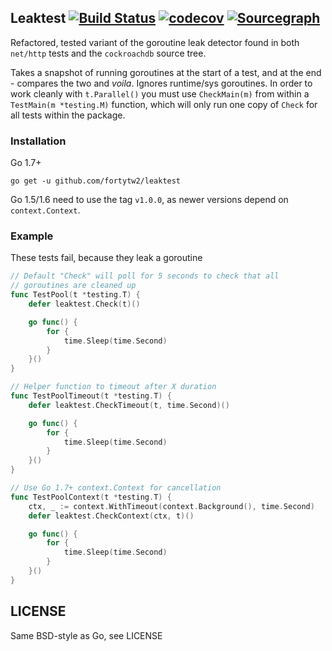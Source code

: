 Leaktest [![Build Status](https://travis-ci.org/fortytw2/leaktest.svg?branch=master)](https://travis-ci.org/fortytw2/leaktest) [![codecov](https://codecov.io/gh/fortytw2/leaktest/branch/master/graph/badge.svg)](https://codecov.io/gh/fortytw2/leaktest) [![Sourcegraph](https://sourcegraph.com/github.com/fortytw2/leaktest/-/badge.svg)](https://sourcegraph.com/github.com/fortytw2/leaktest?badge)
------

Refactored, tested variant of the goroutine leak detector found in both 
`net/http` tests and the `cockroachdb` source tree.

Takes a snapshot of running goroutines at the start of a test, and at the end -
compares the two and *voila*. Ignores runtime/sys goroutines. In order to work 
cleanly with `t.Parallel()` you must use `CheckMain(m)` from within a `TestMain(m *testing.M)` 
function, which will only run one copy of `Check` for all tests within the package.


### Installation

Go 1.7+

```
go get -u github.com/fortytw2/leaktest
```

Go 1.5/1.6 need to use the tag `v1.0.0`, as newer versions depend on
`context.Context`. 

### Example

These tests fail, because they leak a goroutine

```go
// Default "Check" will poll for 5 seconds to check that all
// goroutines are cleaned up
func TestPool(t *testing.T) {
	defer leaktest.Check(t)()

    go func() {
        for {
            time.Sleep(time.Second)
        }
    }()
}

// Helper function to timeout after X duration
func TestPoolTimeout(t *testing.T) {
	defer leaktest.CheckTimeout(t, time.Second)()

    go func() {
        for {
            time.Sleep(time.Second)
        }
    }()
}

// Use Go 1.7+ context.Context for cancellation
func TestPoolContext(t *testing.T) {
    ctx, _ := context.WithTimeout(context.Background(), time.Second)
	defer leaktest.CheckContext(ctx, t)()

    go func() {
        for {
            time.Sleep(time.Second)
        }
    }()
}
```


LICENSE
------
Same BSD-style as Go, see LICENSE
